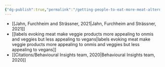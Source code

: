 ```yaml
---
{"dg-publish":true,"permalink":"/getting-people-to-eat-more-meat-alternatives/","tags":["alternative_proteins","behaviour_change","plant_based_alternative_proteins"],"created":"2025-10-23T17:42:47.175+01:00","updated":"2025-10-23T18:06:08.703+01:00"}
---
```


- [[Jahn, Furchheim and Strässner, 2021\|Jahn, Furchheim and Strässner, 2021]]
- [[labels evoking meat make veggie products more appealing to onmis and veggies but less appealing to vegans\|labels evoking meat make veggie products more appealing to onmis and veggies but less appealing to vegans]]
- [[Citations/Behavioural Insights team, 2020\|Behavioural Insights team, 2020]]